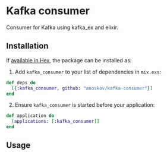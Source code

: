 # Kafka consumer

Consumer for Kafka using kafka_ex and elixir.

## Installation

If [available in Hex](https://hex.pm/docs/publish), the package can be installed as:

1. Add `kafka_consumer` to your list of dependencies in `mix.exs`:

```elixir
def deps do
  [{:kafka_consumer, github: "anoskov/kafka-consumer"}]
end
```

2. Ensure `kafka_consumer` is started before your application:

```elixir
def application do
  [applications: [:kafka_consumer]]
end
```

## Usage
